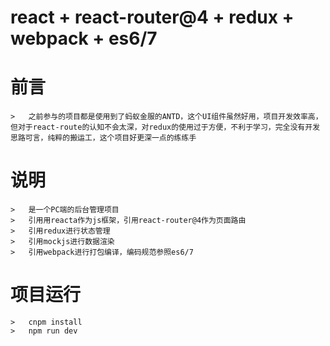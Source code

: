 #   react + react-router@4 + redux + webpack + es6/7

#   前言
    >   之前参与的项目都是使用到了蚂蚁金服的ANTD，这个UI组件虽然好用，项目开发效率高，但对于react-route的认知不会太深，对redux的使用过于方便，不利于学习，完全没有开发思路可言，纯粹的搬运工，这个项目好更深一点的练练手
     
#   说明
    >   是一个PC端的后台管理项目
    >   引用用reacta作为js框架，引用react-router@4作为页面路由
    >   引用redux进行状态管理
    >   引用mockjs进行数据渲染
    >   引用webpack进行打包编译，编码规范参照es6/7

#   项目运行
    >   cnpm install
    >   npm run dev
